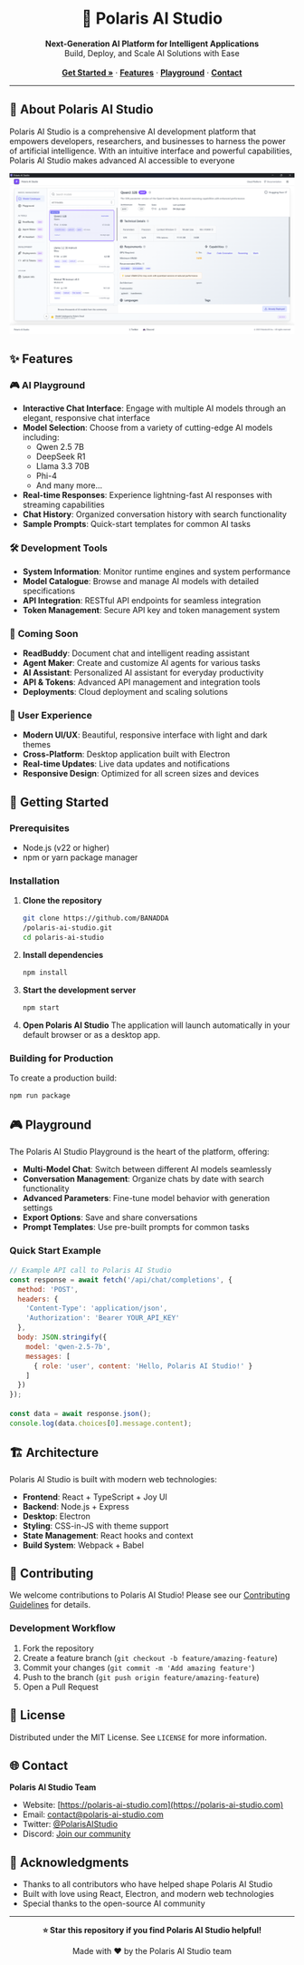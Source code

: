 <div align="center">
  <h1>🌟 Polaris AI Studio</h1>
  
  <p align="center">
    <strong>Next-Generation AI Platform for Intelligent Applications</strong>
    <br />
    Build, Deploy, and Scale AI Solutions with Ease
    <br />
    <br />
    <a href="#getting-started"><strong>Get Started »</strong></a>
    ·
    <a href="#features"><strong>Features</strong></a>
    ·
    <a href="#playground"><strong>Playground</strong></a>
    ·
    <a href="#contact"><strong>Contact</strong></a>
  </p>
</div>

---

## 🚀 About Polaris AI Studio

Polaris AI Studio is a comprehensive AI development platform that empowers developers, researchers, and businesses to harness the power of artificial intelligence. With an intuitive interface and powerful capabilities, Polaris AI Studio makes advanced AI accessible to everyone

![Polaris AI Studio Interface](assets/screenshot.png)

## ✨ Features

### 🎮 **AI Playground**
- **Interactive Chat Interface**: Engage with multiple AI models through an elegant, responsive chat interface
- **Model Selection**: Choose from a variety of cutting-edge AI models including:
  - Qwen 2.5 7B
  - DeepSeek R1
  - Llama 3.3 70B
  - Phi-4
  - And many more...
- **Real-time Responses**: Experience lightning-fast AI responses with streaming capabilities
- **Chat History**: Organized conversation history with search functionality
- **Sample Prompts**: Quick-start templates for common AI tasks

### 🛠 **Development Tools**
- **System Information**: Monitor runtime engines and system performance
- **Model Catalogue**: Browse and manage AI models with detailed specifications
- **API Integration**: RESTful API endpoints for seamless integration
- **Token Management**: Secure API key and token management system

### 🔮 **Coming Soon**
- **ReadBuddy**: Document chat and intelligent reading assistant
- **Agent Maker**: Create and customize AI agents for various tasks
- **AI Assistant**: Personalized AI assistant for everyday productivity
- **API & Tokens**: Advanced API management and integration tools
- **Deployments**: Cloud deployment and scaling solutions

### 🎨 **User Experience**
- **Modern UI/UX**: Beautiful, responsive interface with light and dark themes
- **Cross-Platform**: Desktop application built with Electron
- **Real-time Updates**: Live data updates and notifications
- **Responsive Design**: Optimized for all screen sizes and devices

## 🏁 Getting Started

### Prerequisites
- Node.js (v22 or higher)
- npm or yarn package manager

### Installation

1. **Clone the repository**
   ```bash
   git clone https://github.com/BANADDA
   /polaris-ai-studio.git
   cd polaris-ai-studio
   ```

2. **Install dependencies**
   ```bash
   npm install
   ```

3. **Start the development server**
   ```bash
   npm start
   ```

4. **Open Polaris AI Studio**
   The application will launch automatically in your default browser or as a desktop app.

### Building for Production

To create a production build:

```bash
npm run package
```

## 🎮 Playground

The Polaris AI Studio Playground is the heart of the platform, offering:

- **Multi-Model Chat**: Switch between different AI models seamlessly
- **Conversation Management**: Organize chats by date with search functionality
- **Advanced Parameters**: Fine-tune model behavior with generation settings
- **Export Options**: Save and share conversations
- **Prompt Templates**: Use pre-built prompts for common tasks

### Quick Start Example

```javascript
// Example API call to Polaris AI Studio
const response = await fetch('/api/chat/completions', {
  method: 'POST',
  headers: {
    'Content-Type': 'application/json',
    'Authorization': 'Bearer YOUR_API_KEY'
  },
  body: JSON.stringify({
    model: 'qwen-2.5-7b',
    messages: [
      { role: 'user', content: 'Hello, Polaris AI Studio!' }
    ]
  })
});

const data = await response.json();
console.log(data.choices[0].message.content);
```

## 🏗 Architecture

Polaris AI Studio is built with modern web technologies:

- **Frontend**: React + TypeScript + Joy UI
- **Backend**: Node.js + Express
- **Desktop**: Electron
- **Styling**: CSS-in-JS with theme support
- **State Management**: React hooks and context
- **Build System**: Webpack + Babel

## 🤝 Contributing

We welcome contributions to Polaris AI Studio! Please see our [Contributing Guidelines](CONTRIBUTING.md) for details.

### Development Workflow

1. Fork the repository
2. Create a feature branch (`git checkout -b feature/amazing-feature`)
3. Commit your changes (`git commit -m 'Add amazing feature'`)
4. Push to the branch (`git push origin feature/amazing-feature`)
5. Open a Pull Request

## 📝 License

Distributed under the MIT License. See `LICENSE` for more information.

## 🌐 Contact

**Polaris AI Studio Team**

- Website: [https://polaris-ai-studio.com](https://polaris-ai-studio.com)
- Email: contact@polaris-ai-studio.com
- Twitter: [@PolarisAIStudio](https://twitter.com/PolarisAIStudio)
- Discord: [Join our community](https://discord.gg/polaris-ai-studio)

## 🙏 Acknowledgments

- Thanks to all contributors who have helped shape Polaris AI Studio
- Built with love using React, Electron, and modern web technologies
- Special thanks to the open-source AI community

---

<div align="center">
  <p><strong>⭐ Star this repository if you find Polaris AI Studio helpful!</strong></p>
  <p>Made with ❤️ by the Polaris AI Studio team</p>
</div>
